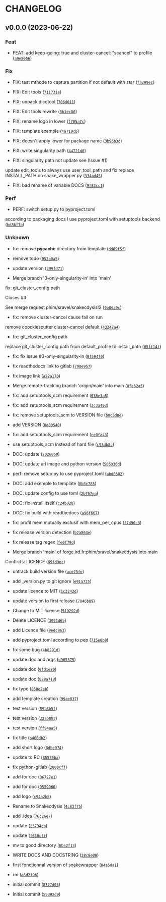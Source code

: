 # CHANGELOG



## v0.0.0 (2023-06-22)

### Feat

* FEAT: add keep-going: true and cluster-cancel: &#34;scancel&#34; to profile ([`a9e8056`](https://github.com/phim/sravel/snakecdysis/commit/a9e80565f7e84015c00fab91041fe80434d1f3ce))

### Fix

* FIX: test mthode to capture partition if not default with star ([`fa299ec`](https://github.com/phim/sravel/snakecdysis/commit/fa299ec3d389252d47684ecce4ccbf0be3739517))

* FIX: Edit tools ([`711731e`](https://github.com/phim/sravel/snakecdysis/commit/711731ed71b8852f7652b8d9fcc6be1efedadef1))

* FIX: unpack dicotool ([`706d011`](https://github.com/phim/sravel/snakecdysis/commit/706d011699190605fffffe19d52e10267786a24e))

* FIX: Edit tools rewrite ([`8b1ec80`](https://github.com/phim/sravel/snakecdysis/commit/8b1ec80efec36eee228c0e54d339edc54cefcd5c))

* FIX: rename logo in lower ([`f705a7c`](https://github.com/phim/sravel/snakecdysis/commit/f705a7cd5b7dca77e1703386ee43b2519fc18570))

* FIX: template exemple ([`4a710cb`](https://github.com/phim/sravel/snakecdysis/commit/4a710cb859fb84c8467201a67fa69f106db19068))

* FIX: doesn&#39;t apply lower for package name ([`3b96b3d`](https://github.com/phim/sravel/snakecdysis/commit/3b96b3d056c7b93327899abb75d2ea8a5a92b23a))

* FIX: write singularity path ([`44721d0`](https://github.com/phim/sravel/snakecdysis/commit/44721d00eeebce0315c52096c7f69187cb7bc4e7))

* FIX: singularity path not update see (Issue #1)

update edit_tools to always use user_tool_path and fix replace INSTALL_PATH on snake_wrapper.py ([`334ad45`](https://github.com/phim/sravel/snakecdysis/commit/334ad45f71c50487ebc8227bc0ff6e90a2a663c2))

* FIX: bad rename of variable DOCS ([`9f83cc1`](https://github.com/phim/sravel/snakecdysis/commit/9f83cc1fb2d4bffe068849d7d9c68d4832a6f5a8))

### Perf

* PERF: switch setup.py to pyproject.toml

according to packaging docs I use pyproject.toml with setuptools backend ([`bd86f7b`](https://github.com/phim/sravel/snakecdysis/commit/bd86f7bba6ceafe2470e93447416f6499d2b649a))

### Unknown

* fix: remove __pycache__ directory from template ([`dd89f5f`](https://github.com/phim/sravel/snakecdysis/commit/dd89f5f61577c798ee619ff53a240fc2e9c4d1e5))

* remove todo ([`052a0a5`](https://github.com/phim/sravel/snakecdysis/commit/052a0a5b2fbd191b6cb2616ae0a5f71d8322fdaf))

* update version ([`299fd71`](https://github.com/phim/sravel/snakecdysis/commit/299fd71e6c64cdc5d0a5806e3fa93917d45f4e8f))

* Merge branch &#39;3-only-singularity-in&#39; into &#39;main&#39;

fix: git_cluster_config path

Closes #3

See merge request phim/sravel/snakecdysis!2 ([`9b8da9c`](https://github.com/phim/sravel/snakecdysis/commit/9b8da9cd4af60cd471d55a43745b3cb4f48acb13))

* fix: remove cluster-cancel cause fail on run

remove coockiescutter cluster-cancel default ([`43247a4`](https://github.com/phim/sravel/snakecdysis/commit/43247a42d8186b0958956a8585822a06a78ad7d3))

* fix: git_cluster_config path

replace git_cluster_config path from default_profile to install_path ([`65ff14f`](https://github.com/phim/sravel/snakecdysis/commit/65ff14fcda40fad318e6df32ce0e9c9994888dda))

* fix: fix issue #3-only-singularity-in ([`8f594f0`](https://github.com/phim/sravel/snakecdysis/commit/8f594f0d41b5b720605e63f5c1558633b4632f14))

* fix readthedocs link to gitlab ([`798e957`](https://github.com/phim/sravel/snakecdysis/commit/798e9571afaf0da8f680efe74ba639158c1ccb5a))

* fix image link ([`a22a170`](https://github.com/phim/sravel/snakecdysis/commit/a22a1701ebf4c7d9a4bb238440785e2b415ca6e4))

* Merge remote-tracking branch &#39;origin/main&#39; into main ([`8fe62a5`](https://github.com/phim/sravel/snakecdysis/commit/8fe62a5efb6ee0e152f52b8bd88ff2dd193af601))

* fix: add setuptools_scm requirement ([`036e1a8`](https://github.com/phim/sravel/snakecdysis/commit/036e1a8ce5df9490bc05a515cb2fc4cdc7719fba))

* fix: add setuptools_scm requirement ([`3c3a403`](https://github.com/phim/sravel/snakecdysis/commit/3c3a4037d094761f7ea7740e3c9dcfc3732fe7b3))

* fix: remove setuptools_scm to VERSION file ([`b0c5d8e`](https://github.com/phim/sravel/snakecdysis/commit/b0c5d8ed133963a7923e880bb0bb5d35fff717d2))

*  add VERSION ([`0d80540`](https://github.com/phim/sravel/snakecdysis/commit/0d80540c1fd25030b2430e9248c9dc3c7b1fa707))

* fix: add setuptools_scm requirement ([`ce0fa43`](https://github.com/phim/sravel/snakecdysis/commit/ce0fa4363396373bab8d1a39d1bfcc9909a67edb))

* use setuptools_scm instead of hard file ([`c93db8c`](https://github.com/phim/sravel/snakecdysis/commit/c93db8ce79ccbcfec424ee81627331aa450e32a7))

* DOC: update ([`20260b0`](https://github.com/phim/sravel/snakecdysis/commit/20260b0aeabccbd64ef14f82111a691630e6a32e))

* DOC: update url image and python version ([`505936d`](https://github.com/phim/sravel/snakecdysis/commit/505936dc5faa6ba3b79b355ae1aee9b4c24c5b89))

* perf: remove setup.py to use pyproject.toml ([`abd0502`](https://github.com/phim/sravel/snakecdysis/commit/abd05023bbf101114bccebd9abd9b96a1f16edd6))

* DOC: add exemple to template ([`8b3c785`](https://github.com/phim/sravel/snakecdysis/commit/8b3c7854bb65921d9e33e1da86363fe33ef5901f))

* DOC: update config to use toml ([`2b767ea`](https://github.com/phim/sravel/snakecdysis/commit/2b767ea73bc89fcaf0a621a965b9e1c4ace08bd0))

* DOC: fix install itself ([`c24b02b`](https://github.com/phim/sravel/snakecdysis/commit/c24b02bca6bd95c2a46c8daa269aab959be1a09f))

* DOC: fix build with readthedocs ([`a96f667`](https://github.com/phim/sravel/snakecdysis/commit/a96f66706b4221d4e29c3e6d17ad3b786ac5e16a))

* fix: profil mem mutually exclusif with mem_per_cpus ([`f7d90c3`](https://github.com/phim/sravel/snakecdysis/commit/f7d90c35bc169b4877241154aee04013bf1b860b))

* fix release version detection ([`b2a864e`](https://github.com/phim/sravel/snakecdysis/commit/b2a864ec54dc9649b8393740d294ab94cc37d057))

* fix release tag regex ([`fe0f79d`](https://github.com/phim/sravel/snakecdysis/commit/fe0f79ddbfcab23c2eef10eb2402f663dfce3492))

* Merge branch &#39;main&#39; of forge.ird.fr:phim/sravel/snakecdysis into main

Conflicts:
	LICENCE ([`69fd9ec`](https://github.com/phim/sravel/snakecdysis/commit/69fd9ec0535f3ebb2328b6d1a8a2a723136bb123))

* untrack build version file ([`ace75fe`](https://github.com/phim/sravel/snakecdysis/commit/ace75fe957b1d9d7876e201930e153f81d847eca))

* add _version.py to git ignore ([`e91a725`](https://github.com/phim/sravel/snakecdysis/commit/e91a72595b9e012a650ae846456927cd163dda6e))

* update licence to MIT ([`1c3242d`](https://github.com/phim/sravel/snakecdysis/commit/1c3242d5a3056b4d1542aaf4166b6400d56c2da5))

* update version to first release ([`7046b89`](https://github.com/phim/sravel/snakecdysis/commit/7046b89bdada0a6539e998c0bc25f0fa038cf93f))

* Change to MIT license ([`519292d`](https://github.com/phim/sravel/snakecdysis/commit/519292db9d8ca6d90ed8dffe33ada7ce61aa1606))

* Delete LICENCE ([`3091d6b`](https://github.com/phim/sravel/snakecdysis/commit/3091d6bbab981545bef29c4d971ae8eb8dbf7ba9))

* add Licence file ([`9edc863`](https://github.com/phim/sravel/snakecdysis/commit/9edc863ae757cf4069077378b6edd84816dbf064))

* add pyproject.toml according to pep ([`715e8b8`](https://github.com/phim/sravel/snakecdysis/commit/715e8b80c3ab32560bdeb7d4ab41021ee0d6b239))

* fix some bug ([`4b8291d`](https://github.com/phim/sravel/snakecdysis/commit/4b8291d9693cfa467f0adab707f223e5302d3afa))

* update doc and args ([`d905375`](https://github.com/phim/sravel/snakecdysis/commit/d9053755ca060b29ddf9bc8d2917ef5f4ac14c89))

* update doc ([`9fd1e80`](https://github.com/phim/sravel/snakecdysis/commit/9fd1e800786a7969bb61aa17bf792b0526d144fe))

* update doc ([`828a718`](https://github.com/phim/sravel/snakecdysis/commit/828a718c5c88e4f1694694a62b73e64aef3b6e5c))

* fix typo ([`858e2eb`](https://github.com/phim/sravel/snakecdysis/commit/858e2ebd687b0ea400317d4dad52ff48050091b2))

* add template creation ([`99ae037`](https://github.com/phim/sravel/snakecdysis/commit/99ae037826115010775a6e32e062328b9f130541))

* test version ([`59b3b5f`](https://github.com/phim/sravel/snakecdysis/commit/59b3b5fae593e786562e28cad9fa19a31d0ebdae))

* test version ([`32ab883`](https://github.com/phim/sravel/snakecdysis/commit/32ab88302d6e03c4d46cc26df24ff89be7f58497))

* test version ([`ff94aa5`](https://github.com/phim/sravel/snakecdysis/commit/ff94aa59840dee39da4bb0857e1b852fdd794651))

* fix title ([`b460db2`](https://github.com/phim/sravel/snakecdysis/commit/b460db2986ed9ebb31ecd558692bbe9a9ce68ec1))

* add short logo ([`8dbe974`](https://github.com/phim/sravel/snakecdysis/commit/8dbe9740bbfeeae4fa793a05a9cfd889ac21667a))

* update to RC ([`85550ba`](https://github.com/phim/sravel/snakecdysis/commit/85550ba8c92118e4e225bd6298833b6b83a112f6))

* fix python-gitlab ([`2000cff`](https://github.com/phim/sravel/snakecdysis/commit/2000cff1e16ff3a323397dfafb3b0e63a741ff88))

* add for doc ([`86727e1`](https://github.com/phim/sravel/snakecdysis/commit/86727e195842cf0ee2c0575c8166a3b4c2251668))

* add for doc ([`9559960`](https://github.com/phim/sravel/snakecdysis/commit/95599602548c33837db7ce9845d8860d6c475913))

* add logo ([`c94a2b8`](https://github.com/phim/sravel/snakecdysis/commit/c94a2b8bffb1ee9c111a401f4a93a03c6eb1f919))

* Rename to Snakecdysis ([`4c83f75`](https://github.com/phim/sravel/snakecdysis/commit/4c83f753cedbe140606094a7852256f7e337946b))

* add .idea ([`76c26e7`](https://github.com/phim/sravel/snakecdysis/commit/76c26e711e764a63999a5897d0f442195c40f2a6))

* update ([`25734cb`](https://github.com/phim/sravel/snakecdysis/commit/25734cb79878fc106e743ce253714b0a48c490d2))

* update ([`f650cff`](https://github.com/phim/sravel/snakecdysis/commit/f650cffb8e54f0b2039e3e4ba4b4f9b764a7c715))

* mv to good directory ([`6ba2f13`](https://github.com/phim/sravel/snakecdysis/commit/6ba2f13b41ffecb7541865aae6d4b7a546b1c272))

* WRITE DOCS AND DOCSTRING ([`28c8e08`](https://github.com/phim/sravel/snakecdysis/commit/28c8e08dd529ce12c3100e186a8e023442c22b69))

* first fonctionnal version of snakewrapper ([`84a5da1`](https://github.com/phim/sravel/snakecdysis/commit/84a5da17d4858a9736bb88b6948b69ae98c01550))

* rm ([`a6d2f96`](https://github.com/phim/sravel/snakecdysis/commit/a6d2f9673158696cce68217df1619d7f1e2866ac))

* initial commit ([`8727d05`](https://github.com/phim/sravel/snakecdysis/commit/8727d05b3ecb19065e9a25122dc8e99832fc1e35))

* Initial commit ([`55392d9`](https://github.com/phim/sravel/snakecdysis/commit/55392d91217f89319414cdfaa0ca181882d35892))
